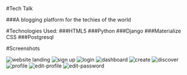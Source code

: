 #Tech Talk

###A blogging platform for the techies of the world

#Technologies Used: 
###HTML5
###Python
###Django
###Materialize CSS
###Postgresql

#Screenshots

![website landing](https://i.imgur.com/VCzl0xk.png)
![sign up](https://i.imgur.com/zcrGBV9.png)
![login](https://i.imgur.com/8cOK6P2.png)
![dashboard](https://i.imgur.com/8wrnJ7q.png)
![create](https://i.imgur.com/K519cRF.png)
![discover](https://i.imgur.com/225dmP6.png)
![profile](https://i.imgur.com/PsUIxiu.png)
![edit-profile](https://i.imgur.com/pDtbPCz.png)
![edit-password](https://i.imgur.com/C0mXsXy.png)


